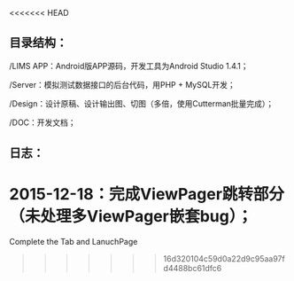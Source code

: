<<<<<<< HEAD
## 目录结构：

/LIMS APP：Android版APP源码，开发工具为Android Studio 1.4.1；

/Server：模拟测试数据接口的后台代码，用PHP + MySQL开发；

/Design：设计原稿、设计输出图、切图（多倍，使用Cutterman批量完成）；

/DOC：开发文档；

## 日志：

2015-12-18：完成ViewPager跳转部分（未处理多ViewPager嵌套bug）；
=======
Complete the Tab and LanuchPage
>>>>>>> 16d320104c59d0a22d9c95aa97fd4488bc61dfc6
